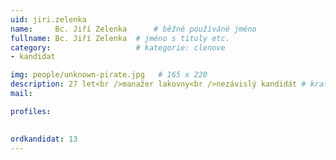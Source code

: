 ```yaml
---
uid: jiri.zelenka
name:     Bc. Jiří Zelenka  	# běžně používáné jméno
fullname: Bc. Jiří Zelenka 	# jméno s tituly etc.
category:                   # kategorie: clenove
- kandidat

img: people/unknown-pirate.jpg   # 165 x 220
description: 27 let<br />manažer lakovny<br />nezávislý kandidát # kratký popis, max 160 znaků
mail:

profiles:
  

ordkandidat: 13
---
```

